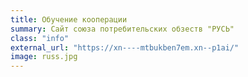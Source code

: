 ```yaml
---
title: Обучение кооперации
summary: Сайт союза потребительских обзеств "РУСЬ"
class: "info"
external_url: "https://xn----mtbukben7em.xn--p1ai/"
image: russ.jpg
---
```


